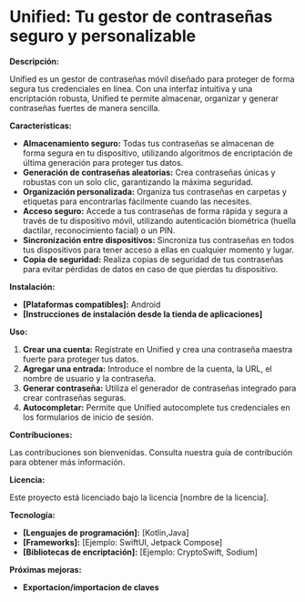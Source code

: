 # Unified: Tu gestor de contraseñas seguro y personalizable

**Descripción:**

Unified es un gestor de contraseñas móvil diseñado para proteger de forma segura tus credenciales en línea. Con una interfaz intuitiva y una encriptación robusta, Unified te permite almacenar, organizar y generar contraseñas fuertes de manera sencilla.

**Características:**

* **Almacenamiento seguro:** Todas tus contraseñas se almacenan de forma segura en tu dispositivo, utilizando algoritmos de encriptación de última generación para proteger tus datos.
* **Generación de contraseñas aleatorias:** Crea contraseñas únicas y robustas con un solo clic, garantizando la máxima seguridad.
* **Organización personalizada:** Organiza tus contraseñas en carpetas y etiquetas para encontrarlas fácilmente cuando las necesites.
* **Acceso seguro:** Accede a tus contraseñas de forma rápida y segura a través de tu dispositivo móvil, utilizando autenticación biométrica (huella dactilar, reconocimiento facial) o un PIN.
* **Sincronización entre dispositivos:** Sincroniza tus contraseñas en todos tus dispositivos para tener acceso a ellas en cualquier momento y lugar. 
* **Copia de seguridad:** Realiza copias de seguridad de tus contraseñas para evitar pérdidas de datos en caso de que pierdas tu dispositivo.

**Instalación:**

* **[Plataformas compatibles]:** Android
* **[Instrucciones de instalación desde la tienda de aplicaciones]**

**Uso:**

1. **Crear una cuenta:** Regístrate en Unified y crea una contraseña maestra fuerte para proteger tus datos.
2. **Agregar una entrada:** Introduce el nombre de la cuenta, la URL, el nombre de usuario y la contraseña.
3. **Generar contraseña:** Utiliza el generador de contraseñas integrado para crear contraseñas seguras.
4. **Autocompletar:** Permite que Unified autocomplete tus credenciales en los formularios de inicio de sesión.

**Contribuciones:**

Las contribuciones son bienvenidas. Consulta nuestra guía de contribución para obtener más información.

**Licencia:**

Este proyecto está licenciado bajo la licencia [nombre de la licencia].

**Tecnología:**

* **[Lenguajes de programación]:** [Kotlin,Java]
* **[Frameworks]:** [Ejemplo: SwiftUI, Jetpack Compose]
* **[Bibliotecas de encriptación]:** [Ejemplo: CryptoSwift, Sodium]

**Próximas mejoras:**

* **Exportacion/importacion de claves**

